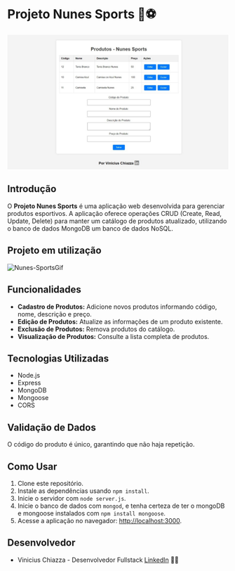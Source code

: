 # Projeto Nunes Sports 🏀⚽
<p align="center">
  <img src="imgParaReadme/nunes-sports.jpeg" alt="foto do projeto Nunes-Sports"/>
</p>

## Introdução

O **Projeto Nunes Sports** é uma aplicação web desenvolvida para gerenciar produtos esportivos. A aplicação oferece operações CRUD (Create, Read, Update, Delete) para manter um catálogo de produtos atualizado, utilizando o banco de dados MongoDB um banco de dados NoSQL.

## Projeto em utilização

![Nunes-SportsGif](imgParaReadme/nunes-sports.gif)

## Funcionalidades

- **Cadastro de Produtos:** Adicione novos produtos informando código, nome, descrição e preço.
- **Edição de Produtos:** Atualize as informações de um produto existente.
- **Exclusão de Produtos:** Remova produtos do catálogo.
- **Visualização de Produtos:** Consulte a lista completa de produtos.

## Tecnologias Utilizadas

- Node.js
- Express
- MongoDB
- Mongoose
- CORS

## Validação de Dados

O código do produto é único, garantindo que não haja repetição.

## Como Usar

1. Clone este repositório.
2. Instale as dependências usando `npm install`.
3. Inicie o servidor com `node server.js`.
4. Inicie o banco de dados com `mongod`, e tenha certeza de ter o mongoDB e mongoose instalados com `npm install mongoose`.
5. Acesse a aplicação no navegador: [http://localhost:3000](http://localhost:3000).

## Desenvolvedor

- Vinicius Chiazza - Desenvolvedor Fullstack [LinkedIn](https://www.linkedin.com/in/viniciuschiazza/) 👨‍💻
